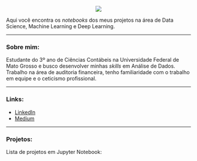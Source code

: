 <p align="center">
  <img src="https://github.com/edubandeira/data_science/blob/main/banner.png?raw=true" >
</p>

Aqui você encontra os *notebooks* dos meus projetos na área de Data Science, Machine Learning e Deep Learning.

---

### Sobre mim:

Estudante do 3º ano de Ciências Contábeis na Universidade Federal de Mato Grosso e busco desenvolver minhas *skills* em Análise de Dados. Trabalho na área de auditoria financeira, tenho familiaridade com o trabalho em equipe e o ceticismo profissional.

---

### Links:

* [LinkedIn](https://bit.ly/3xXsQFl)
* [Medium](https://bit.ly/2W2jEm5)

---

### Projetos:
Lista de projetos em Jupyter Notebook:
